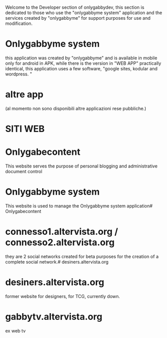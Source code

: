 Welcome to the Developer section of onlygabbydev, this section is dedicated to those who use the "onlygabbyme system" application and the services created by "onlygabbyme" for support purposes for use and modification.
# Onlygabbyme system
this application was created by "onlygabbyme" and is available in mobile only for android in APK, while there is the version in "WEB APP" practically identical, this application uses a few software, "google sites, kodular and wordpress. "
# altre app
(al momento non sono disponibili altre applicazioni rese pubbliche.)
# SITI WEB
# Onlygabecontent
This website serves the purpose of personal blogging and administrative document control
# Onlygabbyme system
This website is used to manage the Onlygabbyme system application# Onlygabecontent
# connesso1.altervista.org / connesso2.altervista.org
they are 2 social networks created for beta purposes for the creation of a complete social network.# desiners.altervista.org
# desiners.altervista.org
former website for designers, for TCG, currently down.
# gabbytv.altervista.org
ex web tv
